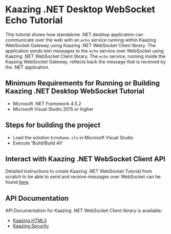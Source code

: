 # Kaazing .NET Desktop WebSocket Echo Tutorial

This tutorial shows how standalone .NET desktop application can communicate over the web with an `echo` service running within Kaazing WebSocket Gateway using Kaazing .NET WebSocket Client library. The application sends text messages to the `echo` service over WebSocket using Kaazing .NET WebSocket Client library.
The `echo` service, running inside the Kaazing WebSocket Gateway, reflects back the message that is received by the .NET application. 

## Minimum Requirements for Running or Building Kaazing .NET Desktop WebSocket Tutorial

* Microsoft .NET Framework 4.5.2
* Microsoft Visual Studio 2015 or higher

## Steps for building the project

* Load the solution `EchoDemo.sln` in Microsoft Visual Studio
* Execute 'Build/Build All'

## Interact with Kaazing .NET WebSocket Client API

Detailed instructions to create Kaazing .NET WebSocket Tutorial from scratch to be able to send and receive messages
over WebSocket can be found [here](http://kaazing.com/doc/5.0/websocket_client_docs/dev-dotnet/o_dev_dotnet.html).

## API Documentation

API Documentation for Kaazing .NET WebSocket Client library is available:

* [Kaazing.HTML5](https://kaazing.com/doc/legacy/4.0/apidoc/client/dotnet/gateway/html/N_Kaazing_HTML5.htm)
* [Kaazing.Security](https://kaazing.com/doc/legacy/4.0/apidoc/client/dotnet/gateway/html/N_Kaazing_Security.htm)
